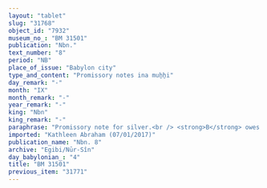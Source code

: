 ```yaml
---
layout: "tablet"
slug: "31768"
object_id: "7932"
museum_no_: "BM 31501"
publication: "Nbn."
text_number: "8"
period: "NB"
place_of_issue: "Babylon city"
type_and_content: "Promissory notes ina muẖẖi"
day_remark: "-"
month: "IX"
month_remark: "-"
year_remark: "-"
king: "Nbn"
king_remark: "-"
paraphrase: "Promissory note for silver.<br /> <strong>B</strong> owes 1/3 mina and 5 shekels of silver to <strong>A</strong>, to be paid in Nisan (I), apart from barley which are at the disposal of [broken off]. Witnesses.<br /> &nbsp;<br /> <strong>A </strong>= Bēl&scaron;unu/Nab&ucirc;-zēru-u&scaron;ab&scaron;i//I&scaron;inu; <strong>B </strong>= Nab&ucirc;-ahhē-iddin/&Scaron;ulāya//Egibi"
imported: "Kathleen Abraham (07/01/2017)"
publication_name: "Nbn. 8"
archive: "Egibi/Nūr-Sîn"
day_babylonian_: "4"
title: "BM 31501"
previous_item: "31771"
---
```

